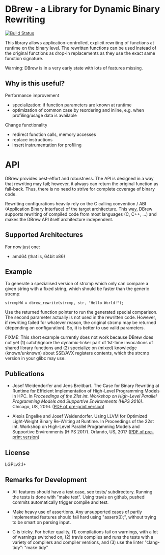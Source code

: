# DBrew - a Library for Dynamic Binary Rewriting

[![Build Status](https://travis-ci.org/caps-tum/dbrew.svg?branch=master)](https://travis-ci.org/caps-tum/dbrew)

This library allows application-controlled, explicit rewriting of functions
at runtime on the binary level. The rewritten functions can be used instead
of the original functions as drop-in replacements as they use the exact same
function signature.

Warning: DBrew is in a very early state with lots of features missing.


## Why is this useful?

Performance improvement
* specialization: if function parameters are known at runtime
* optimization of common case by reordering and inline, e.g. when
  profiling/usage data is available

Change functionality
* redirect function calls, memory accesses
* replace instructions
* insert instrumentation for profiling


# API

DBrew provides best-effort and robustness. The API is designed in a way
that rewriting may fail; however, it always can return the original
function as fall-back. Thus, there is no need to strive for complete
coverage of binary code.

Rewriting configurations heavily rely on the C calling convention / ABI
(Application Binary Interface) of the target architecture. This way,
DBrew supports rewriting of compiled code from most languages (C, C++, ...)
and makes the DBrew API itself architecture independent.



## Supported Architectures

For now just one:
* amd64 (that is, 64bit x86)


## Example

To generate a spezialised version of strcmp which only can compare a given
string with a fixed string, which should be faster than the generic strcmp:

    strcmpHW = dbrew_rewrite(strcmp, str, "Hello World!");

Use the returned function pointer to run the generated special comparison.
The second parameter actually is not used in the rewritten code. However,
if rewriting failed for whatever reason, the original strcmp may be returned
(depending on configuration). So, it is better to use valid parameters.

FIXME: This short example currently does not work because DBrew does not yet
(1) catch/ignore the dynamic-linker part of 1st-time invocations of shared
library functions and (2) specialize on (mixed) knowledge (known/unknown) about
SSE/AVX registers contents, which the strcmp version in your glibc may use.


## Publications

* Josef Weidendorfer and Jens Breitbart. The Case for Binary Rewriting at Runtime for Efficient Implementation of High-Level Programming Models in HPC. In *Proceedings of the 21st int. Workshop on High-Level Parallel Programming Models and Supportive Environments (HIPS 2016)*. Chicago, US, 2016. ([PDF of pre-print version](https://github.com/lrr-tum/dbrew/raw/master/docs/pubs/preprint-hips16.pdf))

* Alexis Engelke and Josef Weidendorfer. Using LLVM for Optimized Light-Weight Binary Re-Writing at Runtime. In Proceedings of the 22st int. Workshop on High-Level Parallel Programming Models and Supportive Environments (HIPS 2017). Orlando, US, 2017 ([PDF of pre-print version](http://wwwi10.lrr.in.tum.de/~weidendo/pubs/hips17.pdf))

## License

LGPLv2.1+


## Remarks for Development

* All features should have a test case, see tests/ subdirectory. Running the tests is done with "make test". Using travis on github, pushed commits automatically trigger compile and test.

* Make heavy use of assertions. Any unsupported cases of partly implemented features should fail hard using "assert(0);", without trying to be smart on parsing input. 
  
* C is tricky. For better quality, (1) compilations fail on warnings, with a lot of warnings switched on, (2) travis compiles and runs the tests with a variety of compilers and compiler versions, and (3) use the linter "clang-tidy": "make tidy"
